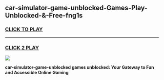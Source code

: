 
## car-simulator-game-unblocked-Games-Play-Unblocked-&-Free-fng1s
<h3>
<a href="https://premium76.site?title=car-simulator-game-unblocked&ref=24A">CLICK TO PLAY</a></h3>
<hr>

<h3>
<a href="https://premium76.site?title=car-simulator-game-unblocked&ref=24A">CLICK 2 PLAY</a>
  
</h3>

<a href="https://premium76.site?title=car-simulator-game-unblocked&ref=24A"><img src="https://clearcache.store/games.png"></a>


**car-simulator-game-unblocked games unblocked: Your Gateway to Fun and Accessible Online Gaming**
